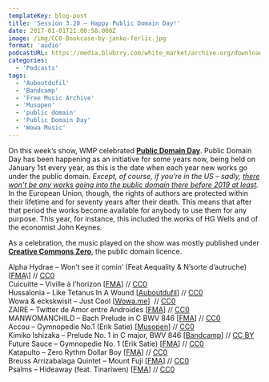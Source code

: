 ```yaml
---
templateKey: blog-post
title: 'Session 3.20 – Happy Public Domain Day!'
date: 2017-01-01T21:00:58.000Z
image: /img/CC0-Bookcase-by-janko-ferlic.jpg
format: 'audio'
podcastURL: https://media.blubrry.com/white_market/archive.org/download/WhiteMarket20170101Session320/WhiteMarket-20170101-Session320.mp3
categories:
  - 'Podcasts'
tags:
  - 'Auboutdufil'
  - 'Bandcamp'
  - 'Free Music Archive'
  - 'Musopen'
  - 'public domain'
  - 'Public Domain Day'
  - 'Wowa Music'
---
```


On this week’s show, WMP celebrated **[Public Domain Day](https://en.wikipedia.org/wiki/Public_Domain_Day)**. Public Domain Day has been happening as an initiative for some years now, being held on January 1st every year, as this is the date when each year new works go under the public domain. *Except, of course, if you’re in the US – sadly, [there won’t be any works going into the public domain there before 2019 at least](https://web.law.duke.edu/cspd/publicdomainday).*  In the European Union, though, the rights of authors are protected within their lifetime and for seventy years after their death. This means that after that period the works become available for anybody to use them for any purpose. This year, for instance, this included the works of HG Wells and of the economist John Keynes.

As a celebration, the music played on the show was mostly published under [**Creative Commons Zero**](https://creativecommons.org/publicdomain/zero/1.0/), the public domain licence.

Alpha Hydrae – Won’t see it comin’ (Feat Aequality & N’sorte d’autruche) \[[FMA](http://freemusicarchive.org/music/Alpha_Hydrae/uu_)\] // [CC0](https://creativecommons.org/publicdomain/zero/1.0/)  
Cuicuitte – Viville à l’horizon \[[FMA](http://freemusicarchive.org/music/Cuicuitte/Nous_avons_vu_le_Diable)\] // [CC0](https://creativecommons.org/publicdomain/zero/1.0/)  
Hussalonia – Like Tetanus In A Wound \[[Auboutdufil](http://www.auboutdufil.com/index.php?id=267#downloads)\] // [CC0](https://creativecommons.org/publicdomain/zero/1.0/)  
Wowa & eckskwisit – Just Cool \[[Wowa.me](http://www.wowa.me/post/151397163517/just-cool-hip-hop-meidum-by-wowa)\]  // [CC0](https://creativecommons.org/publicdomain/zero/1.0/)  
ZAIRE – Twitter de Amor entre Androides \[[FMA](http://freemusicarchive.org/music/ZAIRE/zaire)\] // [CC0](https://creativecommons.org/publicdomain/zero/1.0/)  
MANWOMANCHILD – Bach Prelude in C BWV 846 \[[FMA](http://freemusicarchive.org/music/Masters_Remastered/Masters_Remastered)\] // [CC0](https://creativecommons.org/publicdomain/zero/1.0/)  
Accou – Gymnopedie No.1 (Erik Satie) \[[Musopen](https://musopen.org/music/2034/erik-satie/gymnopedie-no-1-guitar-arr/)\] // [CC0](https://creativecommons.org/publicdomain/zero/1.0/)  
Kimiko Ishizaka – Prelude No. 1 in C major, BWV 846 \[[Bandcamp](http://music.kimiko-piano.com/album/bach-well-tempered-clavier-book-1)\] // [CC BY](https://creativecommons.org/licenses/by/3.0/)  
Future Sauce – Gymnopedie No. 1 (Erik Satie) \[[FMA](http://freemusicarchive.org/music/Masters_Remastered/Masters_Remastered)\] // [CC0](https://creativecommons.org/publicdomain/zero/1.0/)  
Katapulto – Zero Rythm Dollar Boy \[[FMA](http://freemusicarchive.org/music/Katapulto/Purity_and_Danger)\] // [CC0](https://creativecommons.org/publicdomain/zero/1.0/)  
Breuss Arrizabalaga Quintet – Mount Fuji \[[FMA](http://freemusicarchive.org/music/Breuss_Arrizabalaga_Quintet/Nfamoudou-Boudougou)\] // [CC0](https://creativecommons.org/publicdomain/zero/1.0/)  
Psalms – Hideaway (feat. Tinariwen) \[[FMA](http://freemusicarchive.org/music/Psalters/us_vs_us)\] // [CC0](https://creativecommons.org/publicdomain/zero/1.0/)
